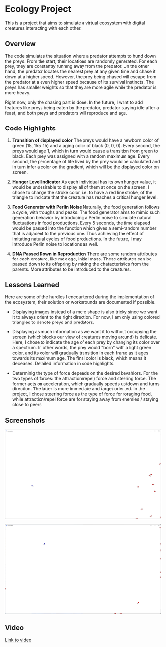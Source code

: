 # Ecology Project

This is a project that aims to simulate a virtual ecosystem with digital creatures interacting with each other.

## Overview

The code simulates the situation where a predator attempts to hund down the preys. From the start, their locations are randomly generated. For each prey, they are constantly running away from the predator. On the other hand, the predator locates the nearest prey at any given time and chase it down at a higher speed. However, the prey being chased will escape from the predator at a even higher speed because of its survival instincts. The preys has smaller weights so that they are more agile while the predator is more heavy.

Right now, only the chasing part is done. In the future, I want to add features like preys being eaten by the predator, predator staying idle after a feast, and both preys and predators will reproduce and age.

## Code Highlights

1. **Transition of displayed color**
   The preys would have a newborn color of green (15, 155, 15) and a aging color of black (0, 0, 0). Every second, the preys would age 1, which in turn would cause a transition from green to black. Each prey was assigned with a random maximum age. Every second, the percentage of life lived by the prey would be calculated and in turn infer a color on the gradient, which will be the displayed color on screen.

2. **Hunger Level Indicator**
   As each individual has its own hunger value, it would be undesirable to display all of them at once on the screen. I chose to change the stroke color, i.e. to have a red line stroke, of the triangle to indicate that the creature has reaches a critical hunger level.

3. **Food Generator with Perlin Noise**
   Naturally, the food generation follows a cycle, with troughs and peaks. The food generator aims to mimic such generation behavior by introducing a Perlin noise to simulate natural fluctuations in food productions. Every 5 seconds, the time elapsed would be passed into the function which gives a semi-random number that is adjacent to the previous one. Thus achieving the effect of imitating natural cycles of food productions. In the future, I may introduce Perlin noise to locations as well.

4. **DNA Passed Down in Reproduction**
   There are some random attributes for each creature, like max age, initial mass. These attributes can be passed down to its offspring by mixing the chatacteristics from the parents. More attributes to be introduced to the creatures.

## Lessons Learned

Here are some of the hurdles I encountered during the implementation of the ecosystem, their solution or workarounds are documented if possible.

- Displaying images instead of a mere shape is also tricky since we want it to always orient to the right direction. For now, I am only using colored triangles to denote preys and predators.

- Displaying as much information as we want it to without occupying the screen (which blocks our view of creatures moving around) is delicate. Here, I chose to indicate the age of each prey by changing its color over a spectrum. In other words, the prey would "born" with a light green color, and its color will gradually transition in each frame as it ages towards its maximum age. The final color is black, which means it deceases. Detailed information in code highlights.

- Determinig the type of force depends on the desired bevahiors. For the two types of forces: the attraction(repel) force and steering force. The former acts on acceleration, which gradually speeds up/down and turns direction. The latter is more immediate and target oriented. In the project, I chose steering force as the type of force for foraging food, while attraction/repel force are for staying away from enemies / staying close to peers.

## Screenshots

![](./attachments/2022-02-13-23-10-42-image.png)

![](./attachments/2022-02-13-23-11-09-image.png)

## Video

[Link to video](https://drive.google.com/file/d/1tZauoaTW1oDxC6otW7bPnm6xuqH-a3k3/view?usp=sharing)
